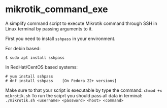 # mikrotik_command_exe
A simplify command script to execute Mikrotik command through SSH in Linux terminal by passing arguments to it.

First you need to install ``sshpass`` in your environment.

For debin based:
```
$ sudo apt install sshpass
```
In RedHat/CentOS based systems:
```
# yum install sshpass
# dnf install sshpass    [On Fedora 22+ versions]
```
Make sure to that your script is executable by type the command:
```chmod +x mikrotik.sh```
To run the sciprt you should pass all data in terminal:
``` ./mikrotik.sh <username> <password> <host> <command> ```
